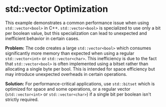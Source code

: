# std::vector<bool> Optimization

This example demonstrates a common performance issue when using `std::vector<bool>` in C++.  `std::vector<bool>` is specialized to use only a bit per boolean value, but this specialization can lead to unexpected and inefficient behavior in certain cases.

**Problem:** The code creates a large `std::vector<bool>` which consumes significantly more memory than expected when using a regular `std::vector<int>` or `std::vector<char>`. This inefficiency is due to the fact that `std::vector<bool>` is often implemented using a bitset rather than allocating a single byte per bool.  This is intended for space efficiency but may introduce unexpected overheads in certain operations.

**Solution:** For performance-critical applications, use `std::bitset` which is optimized for space and some operations, or a regular vector (`std::vector<int>` or `std::vector<char>`)  if a single bit per boolean isn't strictly required.